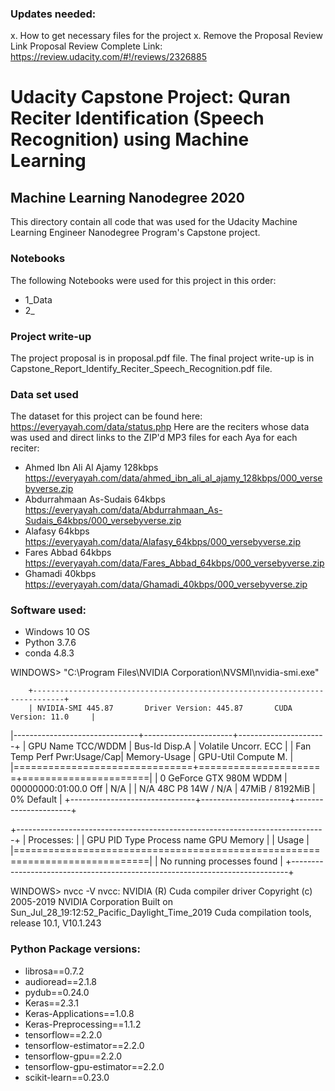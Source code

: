 ### Updates needed:
x. How to get necessary files for the project
x. Remove the Proposal Review Link
Proposal Review Complete Link: https://review.udacity.com/#!/reviews/2326885

# Udacity Capstone Project: Quran Reciter Identification (Speech Recognition) using Machine Learning
## Machine Learning Nanodegree 2020
This directory contain all code that was used for the Udacity Machine Learning Engineer Nanodegree Program's Capstone project.

### Notebooks
The following Notebooks were used for this project in this order:
- 1_Data
- 2_

### Project write-up
The project proposal is in proposal.pdf file. 
The final project write-up is in Capstone_Report_Identify_Reciter_Speech_Recognition.pdf file.

### Data set used
The dataset for this project can be found here: https://everyayah.com/data/status.php
Here are the reciters whose data was used and direct links to the ZIP'd MP3 
files for each Aya for each reciter:
- Ahmed Ibn Ali Al Ajamy 128kbps https://everyayah.com/data/ahmed_ibn_ali_al_ajamy_128kbps/000_versebyverse.zip
- Abdurrahmaan As-Sudais 64kbps https://everyayah.com/data/Abdurrahmaan_As-Sudais_64kbps/000_versebyverse.zip
- Alafasy 64kbps https://everyayah.com/data/Alafasy_64kbps/000_versebyverse.zip
- Fares Abbad 64kbps https://everyayah.com/data/Fares_Abbad_64kbps/000_versebyverse.zip
- Ghamadi 40kbps https://everyayah.com/data/Ghamadi_40kbps/000_versebyverse.zip

### Software used:
- Windows 10 OS 
- Python 3.7.6
- conda 4.8.3

WINDOWS> "C:\Program Files\NVIDIA Corporation\NVSMI\nvidia-smi.exe"

        +-----------------------------------------------------------------------------+
        | NVIDIA-SMI 445.87       Driver Version: 445.87       CUDA Version: 11.0     |
|-------------------------------+----------------------+----------------------+
| GPU  Name            TCC/WDDM | Bus-Id        Disp.A | Volatile Uncorr. ECC |
| Fan  Temp  Perf  Pwr:Usage/Cap|         Memory-Usage | GPU-Util  Compute M. |
|===============================+======================+======================|
|   0  GeForce GTX 980M   WDDM  | 00000000:01:00.0 Off |                  N/A |
| N/A   48C    P8    14W /  N/A |     47MiB /  8192MiB |      0%      Default |
+-------------------------------+----------------------+----------------------+

+-----------------------------------------------------------------------------+
| Processes:                                                                  |
|  GPU                  PID   Type   Process name                  GPU Memory |
|                                                                  Usage      |
|=============================================================================|
|  No running processes found                                                 |
+-----------------------------------------------------------------------------+

WINDOWS> nvcc -V
nvcc: NVIDIA (R) Cuda compiler driver
Copyright (c) 2005-2019 NVIDIA Corporation
Built on Sun_Jul_28_19:12:52_Pacific_Daylight_Time_2019
Cuda compilation tools, release 10.1, V10.1.243

### Python Package versions:
- librosa==0.7.2
- audioread==2.1.8
- pydub==0.24.0
- Keras==2.3.1
- Keras-Applications==1.0.8
- Keras-Preprocessing==1.1.2
- tensorflow==2.2.0
- tensorflow-estimator==2.2.0
- tensorflow-gpu==2.2.0
- tensorflow-gpu-estimator==2.2.0
- scikit-learn==0.23.0




